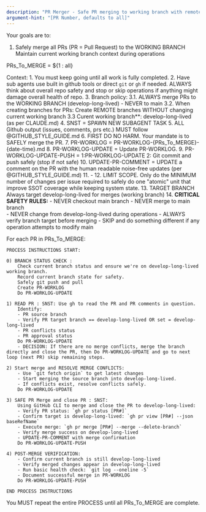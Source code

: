 ```yaml
---
description: "PR Merger - Safe PR merging to working branch with remote branch management"
argument-hint: "[PR Number, defaults to all]"
---
```


Your goals are to:
1. Safely merge all PRs (PR = Pull Request) to the WORKING BRANCH
Maintain current working branch context during operations

PRs_To_MERGE = ${1 : all}

Context:
    1. You must keep going until all work is fully completed.
    2. Have sub agents use built in github tools or direct `git` or `gh` if needed. ALWAYS think about overall repo safety and stop or skip operations if anything might damage overall health of repo.
    3. Branch policy:
        3.1. ALWAYS merge PRs to the WORKING BRANCH (develop-long-lived) - NEVER to main
        3.2. When creating branches for PRs: Create REMOTE branches WITHOUT changing current working branch
        3.3 Curent working branch**: develop-long-lived (as per CLAUDE.md)
    4. SNST = SPAWN NEW SUBAGENT TASK
    5. ALL Github output (issues, comments, prs etc.) MUST follow @GITHUB_STYLE_GUIDE.md
    6. FIRST DO NO HARM. Your mandate is to SAFELY merge the PR.
    7. PR-WORKLOG = PR-WORKLOG-{PRs_To_MERGE}-{date-time}.md
    8. PR-WORKLOG-UPDATE = Update PR-WORKLOG.
    9. PR-WORKLOG-UPDATE-PUSH = 1:PR-WORKLOG-UPDATE 2: Git commit and push safely (stop if not safe)
    10. UPDATE-PR-COMMENT = UPDATE a comment on the PR with the human readable noise-free updates (per @GITHUB_STYLE_GUIDE.md)
    11. -
    12. LIMIT SCOPE. Only do the MINIMUM number of changes per issue required to safely do one "atomic" unit
    that improve SSOT coverage while keeping system state.
    13. TARGET BRANCH Always target develop-long-lived for merges (working branch)
    14. **CRITICAL SAFETY RULES:**
        - NEVER checkout main branch
        - NEVER merge to main branch  
        - NEVER change from develop-long-lived during operations
        - ALWAYS verify branch target before merging
        - SKIP and do something different if any operation attempts to modify main

For each PR in PRs_To_MERGE:

    PROCESS INSTRUCTIONS START:

    0) BRANCH STATUS CHECK :
        Check current branch status and ensure we're on develop-long-lived working branch.
        Record current branch state for safety.
        Safely git push and pull
        Create PR-WORKLOG
        Do PR-WORKLOG-UPDATE

    1) READ PR : SNST: Use gh to read the PR and PR comments in question.
        Identify:
        - PR source branch
        - Verify PR target branch == develop-long-lived OR set = develop-long-lived
        - PR conflicts status
        - PR approval status
        Do PR-WORKLOG-UPDATE
        - DECISION: If there are no merge conflicts, merge the branch directly and close the PR, then Do PR-WORKLOG-UPDATE and go to next loop (next PR) skip remaining steps.

    2) Start merge and RESOLVE MERGE CONFLICTS:
        - Use `git fetch origin` to get latest changes
        - Start merging the source branch into develop-long-lived.
        - If conflicts exist, resolve conflicts safely.
        Do PR-WORKLOG-UPDATE

    3) SAFE PR Merge and close PR : SNST:
        Using GitHub CLI to merge and close the PR to develop-long-lived:
        - Verify PR status: `gh pr status [PR#]`
        - Confirm target is develop-long-lived: `gh pr view [PR#] --json baseRefName`
        - Execute merge: `gh pr merge [PR#] --merge --delete-branch`
        - Verify merge success on develop-long-lived
        - UPDATE-PR-COMMENT with merge confirmation
        Do PR-WORKLOG-UPDATE-PUSH

    4) POST-MERGE VERIFICATION:
        - Confirm current branch is still develop-long-lived
        - Verify merged changes appear in develop-long-lived
        - Run basic health check: `git log --oneline -5`
        - Document successful merge in PR-WORKLOG
        Do PR-WORKLOG-UPDATE-PUSH

    END PROCESS INSTRUCTIONS

You MUST repeat the entire PROCESS until all PRs_To_MERGE are complete.